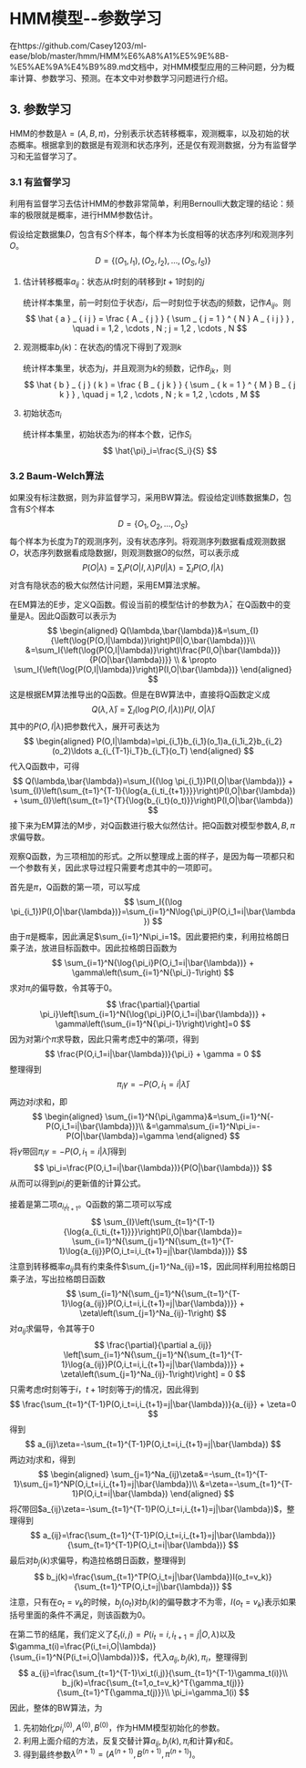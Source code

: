 # HMM模型--参数学习

在https://github.com/Casey1203/ml-ease/blob/master/hmm/HMM%E6%A8%A1%E5%9E%8B-%E5%AE%9A%E4%B9%89.md文档中，对HMM模型应用的三种问题，分为概率计算、参数学习、预测。在本文中对参数学习问题进行介绍。

## 3. 参数学习

HMM的参数是$\lambda=(A,B,\pi)$，分别表示状态转移概率，观测概率，以及初始的状态概率。根据拿到的数据是有观测和状态序列，还是仅有观测数据，分为有监督学习和无监督学习了。

### 3.1 有监督学习

利用有监督学习去估计HMM的参数非常简单，利用Bernoulli大数定理的结论：频率的极限就是概率，进行HMM参数估计。

假设给定数据集$D$，包含有$S$个样本，每个样本为长度相等的状态序列$I$和观测序列$O$。
$$
D=\{(O_1,I_1),(O_2,I_2),\ldots,(O_S,I_S)\}
$$

1. 估计转移概率$a_{ij}$：状态从$t$时刻的$i$转移到$t+1$时刻的$j$

   统计样本集里，前一时刻位于状态$i$，后一时刻位于状态$j$的频数，记作$A_{ij}$。则
   $$
   \hat { a } _ { i j } = \frac { A _ { j } } { \sum _ { j = 1 } ^ { N } A _ { i j } } , \quad i = 1,2 , \cdots , N ; j = 1,2 , \cdots , N
   $$

2. 观测概率$b_j(k)$：在状态$j$的情况下得到了观测$k$

   统计样本集里，状态为$j$，并且观测为$k$的频数，记作$B_{jk}$，则
   $$
   \hat { b } _ { j } ( k ) = \frac { B _ { j k } } { \sum _ { k = 1 } ^ { M } B _ { j k } } , \quad j = 1,2 , \cdots , N ; k = 1,2 , \cdots , M
   $$

3. 初始状态$\pi_i$

   统计样本集里，初始状态为$i$的样本个数，记作$S_i$
   $$
   \hat{\pi}_i=\frac{S_i}{S}
   $$




### 3.2 Baum-Welch算法

如果没有标注数据，则为非监督学习，采用BW算法。假设给定训练数据集$D$，包含有$S$个样本
$$
D=\{O_1,O_2,\ldots,O_S\}
$$
每个样本为长度为$T$的观测序列，没有状态序列。将观测序列数据看成观测数据$O$，状态序列数据看成隐数据$I$，则观测数据$O$的似然，可以表示成
$$
P(O|\lambda)=\sum_I{P(O|I,\lambda)P(I|\lambda)}=\sum_{I}P(O,I|\lambda)
$$
对含有隐状态的极大似然估计问题，采用EM算法求解。

在EM算法的E步，定义Q函数。假设当前的模型估计的参数为$\bar{\lambda}$，在Q函数中的变量是$\lambda$。因此Q函数可以表示为
$$
\begin{aligned}
Q(\lambda,\bar{\lambda})&=\sum_{I}{\left(\log{P(O,I|\lambda)}\right)P(I|O,\bar{\lambda})}\\
&=\sum_I{\left(\log{P(O,I|\lambda)}\right)\frac{P(I,O|\bar{\lambda})}{P(O|\bar{\lambda})}} \\
& \propto \sum_I{\left(\log{P(O,I|\lambda)}\right)P(I,O|\bar{\lambda})}
\end{aligned}
$$
这是根据EM算法推导出的Q函数。但是在BW算法中，直接将Q函数定义成
$$
Q(\lambda,\bar{\lambda})=\sum_I{\left(\log{P(O,I|\lambda)}\right)P(I,O|\bar{\lambda})}
$$
其中的$P(O,I|\lambda)$把参数代入，展开可表达为
$$
\begin{aligned}
P(O,I|\lambda)=\pi_{i_1}b_{i_1}(o_1)a_{i_1i_2}b_{i_2}(o_2)\ldots a_{i_{T-1}i_T}b_{i_T}(o_T)
\end{aligned}
$$
代入Q函数中，可得
$$
Q(\lambda,\bar{\lambda})=\sum_I{(\log \pi_{i_1})P(I,O|\bar{\lambda})} + \sum_{I}\left(\sum_{t=1}^{T-1}{\log{a_{i_ti_{t+1}}}}\right)P(I,O|\bar{\lambda}) + \sum_{I}\left(\sum_{t=1}^{T}{\log{b_{i_t}(o_t)}}\right)P(I,O|\bar{\lambda})
$$
接下来为EM算法的M步，对Q函数进行极大似然估计。把Q函数对模型参数$A,B,\pi$求偏导数。

观察Q函数，为三项相加的形式。之所以整理成上面的样子，是因为每一项都只和一个参数有关，因此求导过程只需要考虑其中的一项即可。

首先是$\pi$，Q函数的第一项，可以写成
$$
\sum_I{(\log \pi_{i_1})P(I,O|\bar{\lambda})}=\sum_{i=1}^N\log{\pi_i}P(O,i_1=i|\bar{\lambda})
$$
由于$\pi$是概率，因此满足$\sum_{i=1}^N\pi_i=1$。因此要把约束，利用拉格朗日乘子法，放进目标函数中。因此拉格朗日函数为
$$
\sum_{i=1}^N{\log{\pi_i}P(O,i_1=i|\bar{\lambda})} + \gamma\left(\sum_{i=1}^N{\pi_i}-1\right)
$$
求对$\pi_i$的偏导数，令其等于0。
$$
\frac{\partial}{\partial \pi_i}\left[\sum_{i=1}^N{\log{\pi_i}P(O,i_1=i|\bar{\lambda})} + \gamma\left(\sum_{i=1}^N{\pi_i-1}\right)\right]=0
$$
因为对第$i$个$\pi$求导数，因此只需考虑$\sum$中的第$i$项，得到
$$
\frac{P(O,i_1=i|\bar{\lambda})}{\pi_i} + \gamma = 0
$$
整理得到
$$
\pi_i\gamma=-P(O,i_1=i|\bar{\lambda})
$$
两边对$i$求和，即
$$
\begin{aligned}
\sum_{i=1}^N{\pi_i\gamma}&=\sum_{i=1}^N{-P(O,i_1=i|\bar{\lambda})}\\
&=\gamma\sum_{i=1}^N\pi_i=-P(O|\bar{\lambda})=\gamma
\end{aligned}
$$
将$\gamma$带回$\pi_i\gamma=-P(O,i_1=i|\bar{\lambda})$得到
$$
\pi_i=\frac{P(O,i_1=i|\bar{\lambda})}{P(O|\bar{\lambda})}
$$
从而可以得到$pi_i$的更新值的计算公式。

接着是第二项$a_{i_ti_{t+1}}$。Q函数的第二项可以写成
$$
\sum_{I}\left(\sum_{t=1}^{T-1}{\log{a_{i_ti_{t+1}}}}\right)P(I,O|\bar{\lambda})=
\sum_{i=1}^N{\sum_{j=1}^N{\sum_{t=1}^{T-1}\log{a_{ij}}P(O,i_t=i,i_{t+1}=j|\bar{\lambda})}}
$$
注意到转移概率$a_{ij}$具有约束条件$\sum_{j=1}^Na_{ij}=1$，因此同样利用拉格朗日乘子法，写出拉格朗日函数
$$
\sum_{i=1}^N{\sum_{j=1}^N{\sum_{t=1}^{T-1}\log{a_{ij}}P(O,i_t=i,i_{t+1}=j|\bar{\lambda})}} + \zeta\left(\sum_{j=1}^Na_{ij}-1\right)
$$
对$a_{ij}$求偏导，令其等于0
$$
\frac{\partial}{\partial a_{ij}} \left[\sum_{i=1}^N{\sum_{j=1}^N{\sum_{t=1}^{T-1}\log{a_{ij}}P(O,i_t=i,i_{t+1}=j|\bar{\lambda})}} + \zeta\left(\sum_{j=1}^Na_{ij}-1\right)\right] = 0
$$
只需考虑$t$时刻等于$i$，$t+1$时刻等于$j$的情况，因此得到
$$
\frac{\sum_{t=1}^{T-1}P(O,i_t=i,i_{t+1}=j|\bar{\lambda})}{a_{ij}} + \zeta=0
$$
得到
$$
a_{ij}\zeta=-\sum_{t=1}^{T-1}P(O,i_t=i,i_{t+1}=j|\bar{\lambda})
$$
两边对$j$求和，得到
$$
\begin{aligned}
\sum_{j=1}^Na_{ij}\zeta&=-\sum_{t=1}^{T-1}\sum_{j=1}^NP(O,i_t=i,i_{t+1}=j|\bar{\lambda})\\
&=\zeta=-\sum_{t=1}^{T-1}P(O,i_t=i|\bar{\lambda})
\end{aligned}
$$
将$\zeta$带回$a_{ij}\zeta=-\sum_{t=1}^{T-1}P(O,i_t=i,i_{t+1}=j|\bar{\lambda})$，整理得到
$$
a_{ij}=\frac{\sum_{t=1}^{T-1}P(O,i_t=i,i_{t+1}=j|\bar{\lambda})}{\sum_{t=1}^{T-1}P(O,i_t=i|\bar{\lambda})}
$$
最后对$b_j(k)$求偏导，构造拉格朗日函数，整理得到
$$
b_j(k)=\frac{\sum_{t=1}^TP(O,i_t=j|\bar{\lambda})I(o_t=v_k)}{\sum_{t=1}^TP(O,i_t=j|\bar{\lambda})}
$$
注意，只有在$o_t=v_k$的时候，$b_j(o_t)$对$b_j(k)$的偏导数才不为零，$I(o_t=v_k)$表示如果括号里面的条件不满足，则该函数为0。

在第二节的结尾，我们定义了$\xi_t(i,j)=P(i_t=i,i_{t+1}=j|O,\lambda)$以及$\gamma_t(i)=\frac{P(i_t=i,O|\lambda)}{\sum_{i=1}^N{P(i_t=i,O|\lambda)}}$，代入$a_{ij},b_j(k),\pi_i$，整理得到
$$
a_{ij}=\frac{\sum_{t=1}^{T-1}\xi_t(i,j)}{\sum_{t=1}^{T-1}\gamma_t(i)}\\
b_j(k)=\frac{\sum_{t=1,o_t=v_k}^T{\gamma_t(j)}}{\sum_{t=1}^T{\gamma_t(j)}}\\
\pi_i=\gamma_1(i)
$$
因此，整体的BW算法，为

1. 先初始化$pi_i^{(0)}, A^{(0)}, B^{(0)}$，作为HMM模型初始化的参数。
2. 利用上面介绍的方法，反复交替计算$a_{ij},b_j(k),\pi_i$和计算$\gamma$和$\xi$。
3. 得到最终参数$\lambda^{(n+1)}=(A^{(n+1)}, B^{(n+1)}, \pi^{(n+1)})$。

